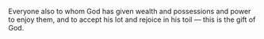 Everyone also to whom God has given wealth and possessions and power to enjoy them, and to accept his lot and rejoice in his toil — this is the gift of God.
